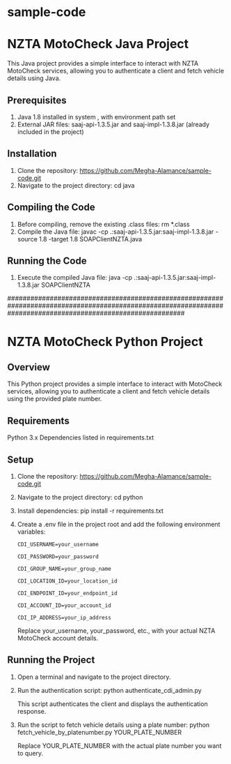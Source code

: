 # sample-code

# NZTA MotoCheck Java Project

This Java project provides a simple interface to interact with NZTA MotoCheck services, allowing you to authenticate a client and fetch vehicle details using Java.

## Prerequisites

1. Java 1.8 installed in system , with environment path set
2. External JAR files: saaj-api-1.3.5.jar and saaj-impl-1.3.8.jar (already included in the project)

## Installation

1. Clone the repository:
   https://github.com/Megha-Alamance/sample-code.git
2. Navigate to the project directory:
   cd java

## Compiling the Code

1. Before compiling, remove the existing .class files:
   rm \*.class
2. Compile the Java file:
   javac -cp .:saaj-api-1.3.5.jar:saaj-impl-1.3.8.jar -source 1.8 -target 1.8 SOAPClientNZTA.java

## Running the Code

1. Execute the compiled Java file:
   java -cp .:saaj-api-1.3.5.jar:saaj-impl-1.3.8.jar SOAPClientNZTA

##############################################################################################################################################################

# NZTA MotoCheck Python Project

## Overview

This Python project provides a simple interface to interact with MotoCheck services, allowing you to authenticate a client and fetch vehicle details using the provided plate number.

## Requirements

Python 3.x
Dependencies listed in requirements.txt

## Setup

1. Clone the repository:
   https://github.com/Megha-Alamance/sample-code.git
2. Navigate to the project directory:
   cd python

3. Install dependencies:
   pip install -r requirements.txt

4. Create a .env file in the project root and add the following environment variables:

   `CDI_USERNAME=your_username`

   `CDI_PASSWORD=your_password`

   `CDI_GROUP_NAME=your_group_name`

   `CDI_LOCATION_ID=your_location_id`

   `CDI_ENDPOINT_ID=your_endpoint_id`

   `CDI_ACCOUNT_ID=your_account_id`

   `CDI_IP_ADDRESS=your_ip_address`

   Replace your_username, your_password, etc., with your actual NZTA MotoCheck account details.

## Running the Project

1. Open a terminal and navigate to the project directory.

2. Run the authentication script:
   python authenticate_cdi_admin.py

   This script authenticates the client and displays the authentication response.

3. Run the script to fetch vehicle details using a plate number:
   python fetch_vehicle_by_platenumber.py YOUR_PLATE_NUMBER

   Replace YOUR_PLATE_NUMBER with the actual plate number you want to query.
